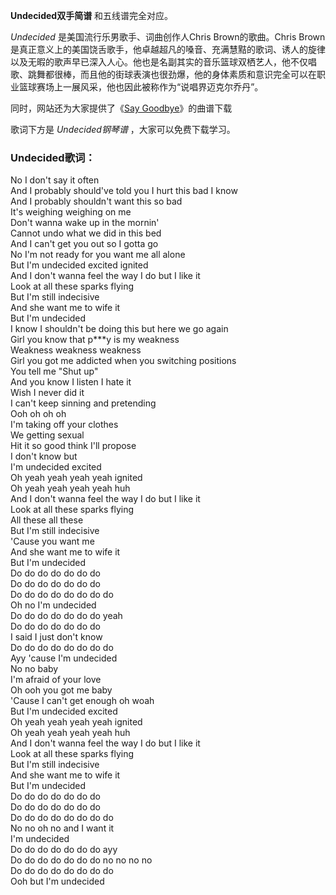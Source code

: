 

**Undecided双手简谱** 和五线谱完全对应。

_Undecided_ 是美国流行乐男歌手、词曲创作人Chris Brown的歌曲。Chris
Brown是真正意义上的美国饶舌歌手，他卓越超凡的嗓音、充满慧黠的歌词、诱人的旋律以及无暇的歌声早已深入人心。他也是名副其实的音乐篮球双栖艺人，他不仅唱歌、跳舞都很棒，而且他的街球表演也很劲爆，他的身体素质和意识完全可以在职业篮球赛场上一展风采，他也因此被称作为“说唱界迈克尔乔丹”。

同时，网站还为大家提供了《[Say Goodbye](Music-5648-Say-Goodbye-Chris-Brown.html "Say
Goodbye")》的曲谱下载

歌词下方是 _Undecided钢琴谱_ ，大家可以免费下载学习。

### Undecided歌词：

No I don't say it often  
And I probably should've told you I hurt this bad I know  
And I probably shouldn't want this so bad  
It's weighing weighing on me  
Don't wanna wake up in the mornin'  
Cannot undo what we did in this bed  
And I can't get you out so I gotta go  
No I'm not ready for you want me all alone  
But I'm undecided excited ignited  
And I don't wanna feel the way I do but I like it  
Look at all these sparks flying  
But I'm still indecisive  
And she want me to wife it  
But I'm undecided  
I know I shouldn't be doing this but here we go again  
Girl you know that p***y is my weakness  
Weakness weakness weakness  
Girl you got me addicted when you switching positions  
You tell me "Shut up"  
And you know I listen I hate it  
Wish I never did it  
I can't keep sinning and pretending  
Ooh oh oh oh  
I'm taking off your clothes  
We getting sexual  
Hit it so good think I'll propose  
I don't know but  
I'm undecided excited  
Oh yeah yeah yeah yeah ignited  
Oh yeah yeah yeah yeah huh  
And I don't wanna feel the way I do but I like it  
Look at all these sparks flying  
All these all these  
But I'm still indecisive  
'Cause you want me  
And she want me to wife it  
But I'm undecided  
Do do do do do do do  
Do do do do do do do  
Do do do do do do do do  
Oh no I'm undecided  
Do do do do do do do yeah  
Do do do do do do do  
I said I just don't know  
Do do do do do do do do  
Ayy 'cause I'm undecided  
No no baby  
I'm afraid of your love  
Oh ooh you got me baby  
'Cause I can't get enough oh woah  
But I'm undecided excited  
Oh yeah yeah yeah yeah ignited  
Oh yeah yeah yeah yeah huh  
And I don't wanna feel the way I do but I like it  
Look at all these sparks flying  
But I'm still indecisive  
And she want me to wife it  
But I'm undecided  
Do do do do do do do  
Do do do do do do do  
Do do do do do do do do  
No no oh no and I want it  
I'm undecided  
Do do do do do do do ayy  
Do do do do do do do no no no no  
Do do do do do do do do  
Ooh but I'm undecided

